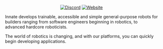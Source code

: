 <div align="center">
  
[![Discord](https://img.shields.io/discord/1301466142128209950?color=7289DA&label=Discord&logo=discord&logoColor=white)](https://discord.com/invite/KtkyT97kc7)
[![Website](https://img.shields.io/badge/Website-Visit%20Us-blue?logo=internet-explorer)](https://www.innate.bot)

</div>

Innate develops trainable, accessible and simple general-purpose robots for builders ranging from software engineers beginning in robotics, to advanced hardcore roboticists. 

The world of robotics is changing, and with our platforms, you can quickly begin developing applications.


